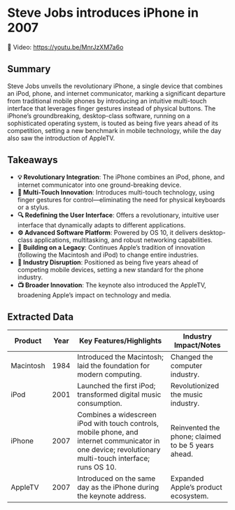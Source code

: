 # Steve Jobs introduces iPhone in 2007

🔗 Video: https://youtu.be/MnrJzXM7a6o

## Summary

Steve Jobs unveils the revolutionary iPhone, a single device that combines an iPod, phone, and internet communicator, marking a significant departure from traditional mobile phones by introducing an intuitive multi-touch interface that leverages finger gestures instead of physical buttons. The iPhone’s groundbreaking, desktop-class software, running on a sophisticated operating system, is touted as being five years ahead of its competition, setting a new benchmark in mobile technology, while the day also saw the introduction of AppleTV.


## Takeaways

* **💡 Revolutionary Integration**: The iPhone combines an iPod, phone, and internet communicator into one ground-breaking device.
* **🤚 Multi-Touch Innovation**: Introduces multi-touch technology, using finger gestures for control—eliminating the need for physical keyboards or a stylus.
* **🔍 Redefining the User Interface**: Offers a revolutionary, intuitive user interface that dynamically adapts to different applications.
* **⚙️ Advanced Software Platform**: Powered by OS 10, it delivers desktop-class applications, multitasking, and robust networking capabilities.
* **📜 Building on a Legacy**: Continues Apple’s tradition of innovation (following the Macintosh and iPod) to change entire industries.
* **🚀 Industry Disruption**: Positioned as being five years ahead of competing mobile devices, setting a new standard for the phone industry.
* **📺 Broader Innovation**: The keynote also introduced the AppleTV, broadening Apple’s impact on technology and media.


## Extracted Data

| Product    | Year | Key Features/Highlights                                                                                                                                                  | Industry Impact/Notes                              |
|------------|------|---------------------------------------------------------------------------------------------------------------------------------------------------------------------------|----------------------------------------------------|
| Macintosh  | 1984 | Introduced the Macintosh; laid the foundation for modern computing.                                                                                                      | Changed the computer industry.                   |
| iPod       | 2001 | Launched the first iPod; transformed digital music consumption.                                                                                                         | Revolutionized the music industry.               |
| iPhone     | 2007 | Combines a widescreen iPod with touch controls, mobile phone, and internet communicator in one device; revolutionary multi-touch interface; runs OS 10.                | Reinvented the phone; claimed to be 5 years ahead. |
| AppleTV    | 2007 | Introduced on the same day as the iPhone during the keynote address.                                                                                                      | Expanded Apple’s product ecosystem.              |

